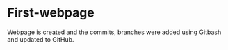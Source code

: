 # First-webpage
Webpage is created and the commits, branches were added using Gitbash and updated to GitHub.

